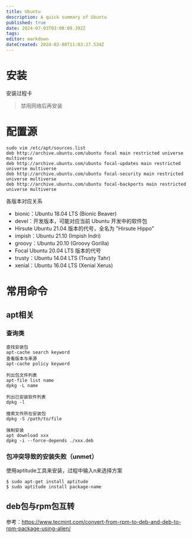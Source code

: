 ```yaml
---
title: Ubuntu
description: A quick summary of Ubuntu
published: true
date: 2024-07-03T03:08:09.392Z
tags: 
editor: markdown
dateCreated: 2024-02-08T11:03:27.534Z
---
```


# 安装
安装过程卡
>禁用网络后再安装

# 配置源
```
sudo vim /etc/apt/sources.list
deb http://archive.ubuntu.com/ubuntu focal main restricted universe multiverse
deb http://archive.ubuntu.com/ubuntu focal-updates main restricted universe multiverse
deb http://archive.ubuntu.com/ubuntu focal-security main restricted universe multiverse
deb http://archive.ubuntu.com/ubuntu focal-backports main restricted universe multiverse
```
各版本对应关系
- bionic：Ubuntu 18.04 LTS (Bionic Beaver)
- devel：开发版本，可能对应当前 Ubuntu 开发中的软件包
- Hirsute Ubuntu 21.04 版本的代号，全名为 "Hirsute Hippo"
- impish：Ubuntu 21.10 (Impish Indri)
- groovy：Ubuntu 20.10 (Groovy Gorilla)
- Focal  Ubuntu 20.04 LTS 版本的代号
- trusty：Ubuntu 14.04 LTS (Trusty Tahr)
- xenial：Ubuntu 16.04 LTS (Xenial Xerus)

# 常用命令
apt相关
---
### 查询类
```
查找安装包
apt-cache search keyword
查看版本与来源
apt-cache policy keyword

列出包文件列表
apt-file list name
dpkg -L name

列出已安装软件列表
dpkg -l

搜索文件所在安装包
dpkg -S /path/to/file

强制安装
apt download xxx
dpkg -i --force-depends ./xxx.deb
```

### 包冲突导致的安装失败（unmet）
使用aptitude工具来安装，过程中输入n来选择方案
```
$ sudo apt-get install aptitude
$ sudo aptitude install package-name
```
deb包与rpm包互转
---
参考：https://www.tecmint.com/convert-from-rpm-to-deb-and-deb-to-rpm-package-using-alien/
